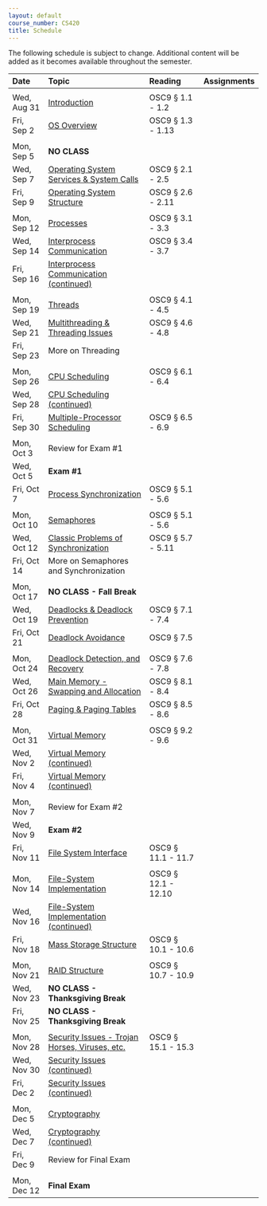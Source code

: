 ```yaml
---
layout: default
course_number: CS420
title: Schedule
---
```


The following schedule is subject to change.
Additional content will be added as it becomes available throughout the semester.

**Date**       |  **Topic**                                                                                        |  **Reading**          |  **Assignments**      
:--------------|:--------------------------------------------------------------------------------------------------|:----------------------|:----------------------
               |                                                                                                   |                       |
Wed, Aug 31    |  [Introduction](lectures/lecture1_introduction.pdf)                                               |  OSC9 § 1.1 - 1.2     |
Fri, Sep 2     |  [OS Overview](lectures/lecture2_os_overview.pdf)                                                 |  OSC9 § 1.3 - 1.13    |
               |                                                                                                   |                       |
Mon, Sep 5     |  **NO CLASS**                                                                                     |                       |
Wed, Sep 7     |  [Operating System Services & System Calls](lectures/lecture3_services_and_system_calls.pdf)      |  OSC9 § 2.1 - 2.5     |            <!-- [Homework #1](homework/Homework_Assignment_1.txt) <br> Due 9/14 in class <br> -->
Fri, Sep 9     |  [Operating System Structure](lectures/lecture4_operating_system_structure.pdf)                   |  OSC9 § 2.6 - 2.11    |            <!-- [Lab #1](labs/lab01.html) <br> Due 9/?? by 11:59 PM -->
               |                                                                                                   |                       |
Mon, Sep 12    |  [Processes](lectures/lecture5_processes.pdf)                                                     |  OSC9 § 3.1 - 3.3     |            <!-- [Homework #2](homework/Homework_Assignment_2.txt) <br> Due 9/18 in class -->
Wed, Sep 14    |  [Interprocess Communication](lectures/lecture6a_interprocess_communication.pdf)                  |  OSC9 § 3.4 - 3.7     | 
Fri, Sep 16    |  [Interprocess Communication (continued)](lectures/lecture6b_client_server_communication.pdf)     |                       |            <!-- [Lab #2](labs/lab02.html) <br> Due 10/?? by 11:59 PM --> 
               |                                                                                                   |                       |
Mon, Sep 19    |  [Threads](lectures/lecture7_threads.pdf)                                                         |  OSC9 § 4.1 - 4.5     |            <!-- [Homework #3](homework/Homework_Assignment_3.txt) <br> Due 9/?? in class -->
Wed, Sep 21    |  [Multithreading & Threading Issues](lectures/lecture8_threading_issues.pdf)                      |  OSC9 § 4.6 - 4.8     |  
Fri, Sep 23    |  More on Threading                                                                                |                       |  
               |                                                                                                   |                       |
Mon, Sep 26    |  [CPU Scheduling](lectures/lecture9_cpu_scheduling.pdf)                                           |  OSC9 § 6.1 - 6.4     |
Wed, Sep 28    |  [CPU Scheduling (continued)](lectures/lecture9_cpu_scheduling.pdf)                               |                       |            <!-- [Homework #4](homework/Homework_Assignment_4.txt) <br> Due 10/? in class -->
Fri, Sep 30    |  [Multiple-Processor Scheduling](lectures/lecture10_multiprocessor_scheduling.pdf)                |  OSC9 § 6.5 - 6.9     |
               |                                                                                                   |                       |
Mon, Oct 3     |  Review for Exam #1                                                                               |                       |
Wed, Oct 5     |  **Exam #1**                                                                                      |                       |
Fri, Oct 7     |  [Process Synchronization](lectures/lecture11_process_synchronization.pdf)                        |  OSC9 § 5.1 - 5.6     |
               |                                                                                                   |                       |
Mon, Oct 10    |  [Semaphores](lectures/lecture11_process_synchronization.pdf)                                     |  OSC9 § 5.1 - 5.6     |
Wed, Oct 12    |  [Classic Problems of Synchronization](lectures/lecture12_classic_synchronization_problems.pdf)   |  OSC9 § 5.7 - 5.11    |            <!-- [Lab #3](labs/lab03.html) <br> Due 10/?? by 11:59 PM -->
Fri, Oct 14    |  More on Semaphores and Synchronization                                                           |                       |
               |                                                                                                   |                       |
Mon, Oct 17    |  **NO CLASS - Fall Break**                                                                        |                       |
Wed, Oct 19    |  [Deadlocks & Deadlock Prevention](lectures/lecture13+14+15_deadlock.pdf)                         |  OSC9 § 7.1 - 7.4     |            <!-- [Homework #5](homework/Homework_Assignment_5.txt) <br> Due 10/28 in class -->
Fri, Oct 21    |  [Deadlock Avoidance](lectures/lecture13+14+15_deadlock.pdf)                                      |  OSC9 § 7.5           |
               |                                                                                                   |                       |
Mon, Oct 24    |  [Deadlock Detection, and Recovery](lectures/lecture13+14+15_deadlock.pdf)                        |  OSC9 § 7.6 - 7.8     |
Wed, Oct 26    |  [Main Memory - Swapping and Allocation](lectures/lecture16_main_memory.pdf)                      |  OSC9 § 8.1 - 8.4     |
Fri, Oct 28    |  [Paging & Paging Tables](lectures/lecture17_paging_and_page_tables.pdf)                          |  OSC9 § 8.5 - 8.6     |            <!-- [Homework #6](homework/Homework_Assignment_6.txt) <br> Due 11/?? in class -->
               |                                                                                                   |                       |
Mon, Oct 31    |  [Virtual Memory](lectures/lecture18_virtual_memory.pdf)                                          |  OSC9 § 9.2 - 9.6     |  
Wed, Nov 2     |  [Virtual Memory (continued)](lectures/lecture18_virtual_memory.pdf)                              |                       |            <!-- [Homework #7](homework/Homework_Assignment_7.txt) <br> Due 11/?? in class -->
Fri, Nov 4     |  [Virtual Memory (continued)](lectures/lecture18_virtual_memory.pdf)                              |                       |
               |                                                                                                   |                       |
Mon, Nov 7     |  Review for Exam #2                                                                               |                       |
Wed, Nov 9     |  **Exam #2**                                                                                      |                       |
Fri, Nov 11    |  [File System Interface](lectures/lecture19+20_file_system_interface.pdf)                         |  OSC9 § 11.1 - 11.7   |
               |                                                                                                   |                       |
Mon, Nov 14    |  [File-System Implementation](lectures/lecture20+21_file_system_implementation.pdf)               |  OSC9 § 12.1 - 12.10  |
Wed, Nov 16    |  [File-System Implementation (continued)](lectures/lecture20+21_file_system_implementation.pdf)   |                       |
Fri, Nov 18    |  [Mass Storage Structure](lectures/lecture22_mass_storage_structure.pdf)                          |  OSC9 § 10.1 - 10.6   |
               |                                                                                                   |                       |
Mon, Nov 21    |  [RAID Structure](lectures/lecture23_RAID.pdf)                                                    |  OSC9 § 10.7 - 10.9   |            <!-- [Homework #8](homework/Homework_Assignment_8.txt) <br> Due 12/?? in class -->
Wed, Nov 23    |  **NO CLASS - Thanksgiving Break**                                                                |                       |
Fri, Nov 25    |  **NO CLASS - Thanksgiving Break**                                                                |                       |
               |                                                                                                   |                       |
Mon, Nov 28    |  [Security Issues - Trojan Horses, Viruses, etc.](lectures/lecture26_security_issues.pdf)         |  OSC9 § 15.1 - 15.3   |
Wed, Nov 30    |  [Security Issues (continued)](lectures/lecture26_security_issues.pdf)                            |                       |
Fri, Dec 2     |  [Security Issues (continued)](lectures/lecture26_security_issues.pdf)                            |                       |
               |                                                                                                   |                       |
Mon, Dec 5     |  [Cryptography](lectures/lecture27_cryptography.pdf)                                              |                       |
Wed, Dec 7     |  [Cryptography (continued)](lectures/lecture27_cryptography.pdf)                                  |                       |
Fri, Dec 9     |  Review for Final Exam                                                                            |                       |
               |                                                                                                   |                       |
Mon, Dec 12    |  **Final Exam**                                                                                   |                       |



<!--
For Fall 2015
[Homework #1](homework/Homework_Assignment_1.txt) <br> Due 9/12 in class
[Homework #2](homework/Homework_Assignment_2.txt) <br> Due 9/19 in class
[Homework #3](homework/Homework_Assignment_3.txt) <br> Due 9/26 in class
[Homework #4](homework/Homework_Assignment_4.txt)
[Homework #5](homework/Homework_Assignment_5.txt) <br> Due 10/24 in class
[Homework #6](homework/Homework_Assignment_6.txt) <br> Due 11/3 in class
[Homework #7](homework/Homework_Assignment_7.txt) <br> Due 11/? in class
[Homework #8](homework/Homework_Assignment_8.txt) <br> Due 11/24 in class

[Lab #1](labs/lab01.html) <br> Due 9/14 in class
[Lab #2](labs/lab02.html) <br> Due 9/26 by 11:59 PM
[Lab #3](labs/lab03.html) <br> Due 10/31 by 11:59 PM
-->
